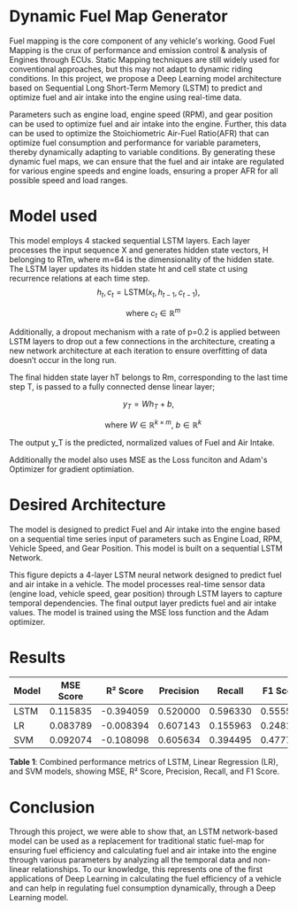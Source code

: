 # Dynamic Fuel Map Generator

Fuel mapping is the core component of any vehicle's working. Good Fuel Mapping is the crux of performance and emission control & analysis of Engines through ECUs. Static Mapping techniques are still widely used for conventional approaches, but this may not adapt to dynamic riding conditions. In this project, we propose a Deep Learning model architecture based on Sequential Long Short-Term Memory (LSTM) to predict and optimize fuel and air intake into the engine using real-time data.

Parameters such as engine load, engine speed (RPM), and gear position can be used to optimize fuel and air intake into the engine. Further, this data can be used to optimize the Stoichiometric Air-Fuel Ratio(AFR) that can optimize fuel consumption and performance for variable parameters, thereby dynamically adapting to variable conditions. By generating these dynamic fuel maps, we can ensure that the fuel and air intake are regulated for various engine speeds and engine loads, ensuring a proper AFR for all possible speed and load ranges.

# Model used

This model employs 4 stacked sequential LSTM layers. Each layer processes the input sequence X and generates hidden state vectors, H belonging to RTm, where m=64 is the dimensionality of the hidden state. The LSTM layer updates its hidden state ht and cell state ct using recurrence relations at each time step.
$$h_t, c_t = \text{LSTM}(x_t, h_{t-1}, c_{t-1}),$$

$$\quad  \text{where} \ c_t \in  \mathbb{R}^m$$

Additionally, a dropout mechanism with a rate of p=0.2 is applied between LSTM layers to drop out a few connections in the architecture, creating a new network architecture at each iteration to ensure overfitting of data doesn’t occur in the long run.

The final hidden state layer hT belongs to Rm, corresponding to the last time step T, is passed to a fully connected dense linear layer;

$$y_T = W h_T + b,$$

$$\quad  \text{where} \ W \in  \mathbb{R}^{k \times m}, \ b \in  \mathbb{R}^k$$

The output y_T is the predicted, normalized values of Fuel and Air Intake.

Additionally the model also uses MSE as the Loss funciton and Adam's Optimizer for gradient optimiation.

# Desired Architecture

The model is designed to predict Fuel and Air intake into the engine based on a sequential time series input of parameters such as Engine Load, RPM, Vehicle Speed, and Gear Position. This model is built on a sequential LSTM Network.

This figure depicts a 4-layer LSTM neural network designed to predict fuel and air intake in a vehicle. The model processes real-time sensor data (engine load, vehicle speed, gear position) through LSTM layers to capture temporal dependencies. The final output layer predicts fuel and air intake values. The model is trained using the MSE loss function and the Adam optimizer.

# Results

| Model | MSE Score | R² Score  | Precision | Recall   | F1 Score |
| ----- | --------- | --------- | --------- | -------- | -------- |
| LSTM  | 0.115835  | -0.394059 | 0.520000  | 0.596330 | 0.555556 |
| LR    | 0.083789  | -0.008394 | 0.607143  | 0.155963 | 0.248175 |
| SVM   | 0.092074  | -0.108098 | 0.605634  | 0.394495 | 0.477778 |

**Table 1**: Combined performance metrics of LSTM, Linear Regression (LR), and SVM models, showing MSE, R² Score, Precision, Recall, and F1 Score.

# Conclusion

Through this project, we were able to show that, an LSTM network-based model can be used as a replacement for traditional static fuel-map for ensuring fuel efficiency and calculating fuel and air intake into the engine through various parameters by analyzing all the temporal data and non-linear relationships. To our knowledge, this represents one of the first applications of Deep Learning in calculating the fuel efficiency of a vehicle and can help in regulating fuel consumption dynamically, through a Deep Learning model.
